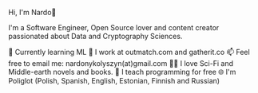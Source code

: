 Hi, I'm Nardo🖖

I'm a Software Engineer, Open Source lover and content creator passionated about Data and Cryptography Sciences.

🌱 Currently learning ML
🏢 I work at outmatch.com and gatherit.co
📫 Feel free to email me: nardonykolyszyn(at)gmail.com
🧙‍🧝‍ I love Sci-Fi and Middle-earth novels and books.
🤲 I teach programming for free
🌐 I'm Poliglot (Polish, Spanish, English, Estonian, Finnish and Russian)
